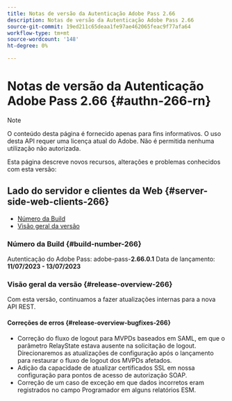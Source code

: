 ```yaml
---
title: Notas de versão da Autenticação Adobe Pass 2.66
description: Notas de versão da Autenticação Adobe Pass 2.66
source-git-commit: 19ed211c65deaa1fe97ae462065feac9f77afa64
workflow-type: tm+mt
source-wordcount: '148'
ht-degree: 0%

---
```


# Notas de versão da Autenticação Adobe Pass 2.66 {#authn-266-rn}

>[!NOTE]
>
>O conteúdo desta página é fornecido apenas para fins informativos. O uso desta API requer uma licença atual do Adobe. Não é permitida nenhuma utilização não autorizada.

Esta página descreve novos recursos, alterações e problemas conhecidos com esta versão:

## Lado do servidor e clientes da Web {#server-side-web-clients-266}

* [Número da Build](#build-number-266)
* [Visão geral da versão](#release-overview-266)

### Número da Build {#build-number-266}

Autenticação do Adobe Pass: adobe-pass-**2.66.0.1**
Data de lançamento: **11/07/2023 - 13/07/2023**

### Visão geral da versão {#release-overview-266}

Com esta versão, continuamos a fazer atualizações internas para a nova API REST.

#### Correções de erros {#release-overview-bugfixes-266}

* Correção do fluxo de logout para MVPDs baseados em SAML, em que o parâmetro RelayState estava ausente na solicitação de logout. Direcionaremos as atualizações de configuração após o lançamento para restaurar o fluxo de logout dos MVPDs afetados.
* Adição da capacidade de atualizar certificados SSL em nossa configuração para pontos de acesso de autorização SOAP.
* Correção de um caso de exceção em que dados incorretos eram registrados no campo Programador em alguns relatórios ESM.
